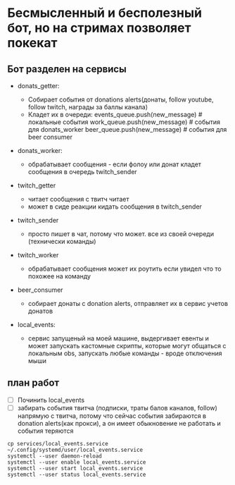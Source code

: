 # Бесмысленный и бесполезный бот, но на стримах позволяет покекат

## Бот разделен на сервисы

* donats_getter:

    - Собирает события от donations alerts(донаты, follow youtube, follow twitch, награды за баллы канала)
    - Кладет их в очереди: 
        events_queue.push(new_message) # локальные события 
        work_queue.push(new_message)   # события для donats_worker
        beer_queue.push(new_message)   # события для beer consumer

* donats_worker:
    - обрабатывает сообщения - если фолоу или донат кладет сообщения в очередь twitch_sender

* twitch_getter
    - читает сообщения с твитч читает
    - может в сиде реакции кидать сообщения в twitch_sender

* twitch_sender
    - просто пишет в чат, потому что может. все из своей очереди (технически команды)

* twitch_worker
    - обрабатывает сообщения может их роутить если увидел что то похожее на команду

* beer_consumer
    - собирает донаты с donation alerts, отправляет их в сервис учетов донатов  


* local_events:
    - сервис запущеный на моей машине, выдергивает евенты и может запускать кастомные скрипты, которые могут общаться с локальным obs, запускать любые команды - вроде отключения мыши


## план работ

- [ ] Починить local_events
- [ ] забирать события твитча (подписки, траты балов каналов, follow) напрямую с твитча, потому что
сейчас события забираются в donation alerts(как прокси), а он имеет обыкновение не работать и события теряются

```
cp services/local_events.service ~/.config/systemd/user/local_events.service
systemctl --user daemon-reload
systemctl --user enable local_events.service
systemctl --user start local_events.service
systemctl --user status local_events.service
```

